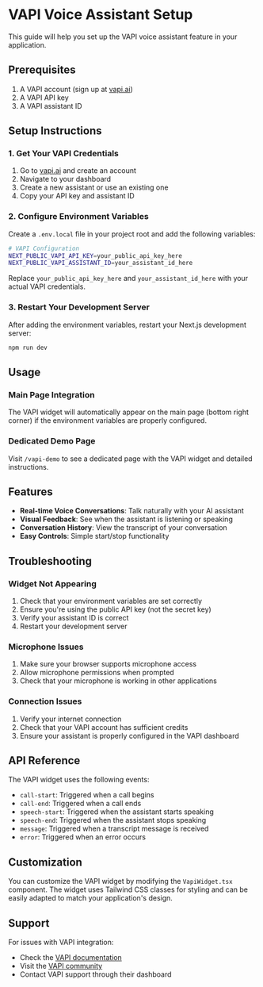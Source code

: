 # VAPI Voice Assistant Setup

This guide will help you set up the VAPI voice assistant feature in your application.

## Prerequisites

1. A VAPI account (sign up at [vapi.ai](https://vapi.ai))
2. A VAPI API key
3. A VAPI assistant ID

## Setup Instructions

### 1. Get Your VAPI Credentials

1. Go to [vapi.ai](https://vapi.ai) and create an account
2. Navigate to your dashboard
3. Create a new assistant or use an existing one
4. Copy your API key and assistant ID

### 2. Configure Environment Variables

Create a `.env.local` file in your project root and add the following variables:

```bash
# VAPI Configuration
NEXT_PUBLIC_VAPI_API_KEY=your_public_api_key_here
NEXT_PUBLIC_VAPI_ASSISTANT_ID=your_assistant_id_here
```

Replace `your_public_api_key_here` and `your_assistant_id_here` with your actual VAPI credentials.

### 3. Restart Your Development Server

After adding the environment variables, restart your Next.js development server:

```bash
npm run dev
```

## Usage

### Main Page Integration

The VAPI widget will automatically appear on the main page (bottom right corner) if the environment variables are properly configured.

### Dedicated Demo Page

Visit `/vapi-demo` to see a dedicated page with the VAPI widget and detailed instructions.

## Features

- **Real-time Voice Conversations**: Talk naturally with your AI assistant
- **Visual Feedback**: See when the assistant is listening or speaking
- **Conversation History**: View the transcript of your conversation
- **Easy Controls**: Simple start/stop functionality

## Troubleshooting

### Widget Not Appearing

1. Check that your environment variables are set correctly
2. Ensure you're using the public API key (not the secret key)
3. Verify your assistant ID is correct
4. Restart your development server

### Microphone Issues

1. Make sure your browser supports microphone access
2. Allow microphone permissions when prompted
3. Check that your microphone is working in other applications

### Connection Issues

1. Verify your internet connection
2. Check that your VAPI account has sufficient credits
3. Ensure your assistant is properly configured in the VAPI dashboard

## API Reference

The VAPI widget uses the following events:

- `call-start`: Triggered when a call begins
- `call-end`: Triggered when a call ends
- `speech-start`: Triggered when the assistant starts speaking
- `speech-end`: Triggered when the assistant stops speaking
- `message`: Triggered when a transcript message is received
- `error`: Triggered when an error occurs

## Customization

You can customize the VAPI widget by modifying the `VapiWidget.tsx` component. The widget uses Tailwind CSS classes for styling and can be easily adapted to match your application's design.

## Support

For issues with VAPI integration:
- Check the [VAPI documentation](https://docs.vapi.ai)
- Visit the [VAPI community](https://community.vapi.ai)
- Contact VAPI support through their dashboard 